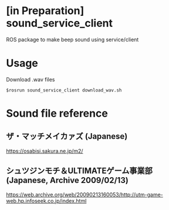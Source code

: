 # [in Preparation] sound_service_client
ROS package to make beep sound using service/client

# Usage
Download .wav files
```
$rosrun sound_service_client download_wav.sh
```

# Sound file reference
## ザ・マッチメイカァズ (Japanese)
https://osabisi.sakura.ne.jp/m2/

## シュツジンモチ＆ULTIMATEゲーム事業部 (Japanese, Archive 2009/02/13)
https://web.archive.org/web/20090213160053/http://utm-game-web.hp.infoseek.co.jp/index.html
